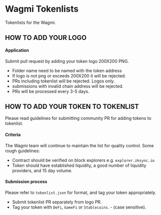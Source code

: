 # Wagmi Tokenlists
Tokenlists for the Wagmi. 

## HOW TO ADD YOUR LOGO

#### Application
Submit pull request by adding your token logo 200X200 PNG. 
- Folder name need to be named with the token address 
- If logo is not png or exceeds 200X200 it will be rejected. 
- PRs including tokenlist will be rejected. Logos only. 
- submissions with invalid chain address will be rejected. 
- PRs will be processed every 3-5 days. 

## HOW TO ADD YOUR TOKEN TO TOKENLIST
Please read guidelines for submitting community PR for adding tokens to tokenlist. 

#### Criteria
The Wagmi team will continue to maintain the list for quality control. Some rough guidelines:
- Contract should be verified on block explorers e.g. `explorer.zksync.io`
- Token should have established liquidity, a good number of liquidity providers, and 15 day volume. 

#### Submission process
Please refer to `tokenlist.json` for format, and tag your token appropriately. 
- Submit tokenlist PR separately from logo PR.
- Tag your token with `DeFi`, `GameFi` or `Stablecoins`. - (case sensitive).
